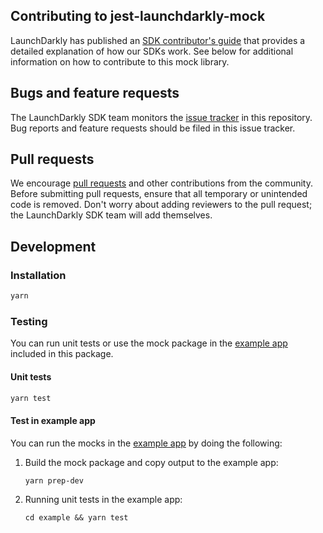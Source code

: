 ## Contributing to jest-launchdarkly-mock
 
LaunchDarkly has published an [SDK contributor's guide](https://docs.launchdarkly.com/docs/sdk-contributors-guide) that 
provides a detailed explanation of how our SDKs work. See below for additional information on how to contribute to 
this mock library.
 
## Bugs and feature requests
  
The LaunchDarkly SDK team monitors the [issue tracker](https://github.com/launchdarkly/jest-launchdarkly-mock/issues) 
in this repository. Bug reports and feature requests should be filed in this issue tracker.
 
## Pull requests
 
We encourage [pull requests](https://github.com/launchdarkly/jest-launchdarkly-mock/pulls) and other contributions 
from the community. Before submitting pull requests, ensure that all temporary or unintended code is removed. 
Don't worry about adding reviewers to the pull request; the LaunchDarkly SDK team will add themselves.
 
Development
------------------
 
### Installation
 
```bash
yarn
```
  
### Testing
You can run unit tests or use the mock package in the [example app](https://github.com/launchdarkly/jest-launchdarkly-mock/tree/master/example)
included in this package.

#### Unit tests

```bash
yarn test
``` 

#### Test in example app
You can run the mocks in the [example app](https://github.com/launchdarkly/jest-launchdarkly-mock/tree/master/example)
by doing the following:

1. Build the mock package and copy output to the example app:
 
    ```bash
    yarn prep-dev
    ``` 

2. Running unit tests in the example app:
    ```
    cd example && yarn test
    ```
